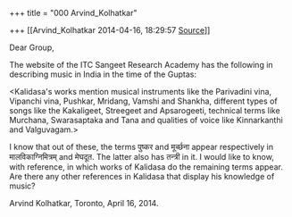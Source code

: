 +++
title = "000 Arvind_Kolhatkar"

+++
[[Arvind_Kolhatkar	2014-04-16, 18:29:57 [Source](https://groups.google.com/g/samskrita/c/H0pEnsc4rhQ)]]



Dear Group,

  

The website of the ITC Sangeet Research Academy has the following in describing music in India in the time of the Guptas:

  

\<Kalidasa's works mention musical instruments like the Parivadini vina, Vipanchi vina, Pushkar, Mridang, Vamshi and Shankha, different types of songs like the Kakaligeet, Streegeet and Apsarogeeti, technical terms like Murchana, Swarasaptaka and Tana and qualities of voice like Kinnarkanthi and Valguvagam.\>

  

I know that out of these, the terms पुष्कर and मूर्च्छना appear respectively in मालविकाग्निमित्रम् and मेघदूत. The latter also has तन्त्री in it. I would like to know, with reference, in which works of Kalidasa do the remaining terms appear. Are there any other references in Kalidasa that display his knowledge of music?

  

Arvind Kolhatkar, Toronto, April 16, 2014.


